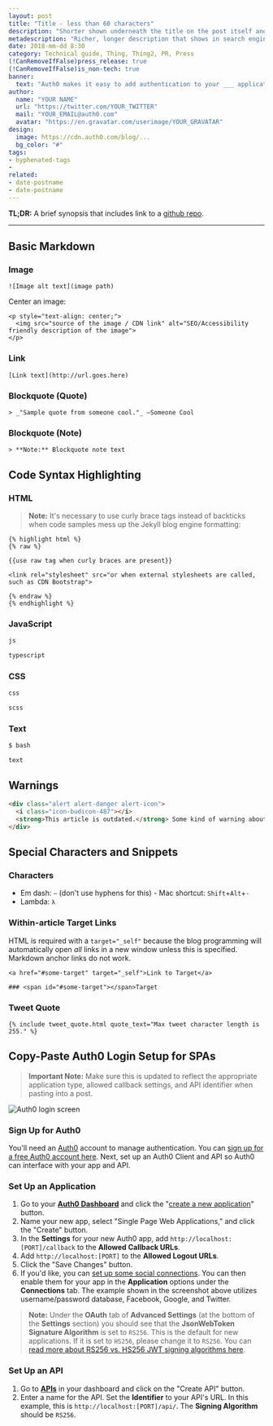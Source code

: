 ```yaml
---
layout: post
title: "Title - less than 60 characters"
description: "Shorter shown underneath the title on the post itself and on blog feed - must be less than 110 characters."
metadescription: "Richer, longer description that shows in search engines - must be less than 160 characters."
date: 2018-mm-dd 8:30
category: Technical guide, Thing, Thing2, PR, Press
(!CanRemoveIfFalse)press_release: true
(!CanRemoveIfFalse)is_non-tech: true
banner:
  text: "Auth0 makes it easy to add authentication to your ___ application."
author:
  name: "YOUR NAME"
  url: "https://twitter.com/YOUR_TWITTER"
  mail: "YOUR_EMAIL@auth0.com"
  avatar: "https://en.gravatar.com/userimage/YOUR_GRAVATAR"
design:
  image: https://cdn.auth0.com/blog/...
  bg_color: "#"
tags:
- hyphenated-tags
- 
related:
- date-postname
- date-postname
---
```


**TL;DR:** A brief synopsis that includes link to a [github repo](http://www.github.com/).

---

## Basic Markdown

### Image

```
![Image alt text](image path)
```

Center an image:

```
<p style="text-align: center;">
  <img src="source of the image / CDN link" alt="SEO/Accessibility friendly description of the image">
</p>
```

### Link

```
[Link text](http://url.goes.here)
```

### Blockquote (Quote)

```
> _"Sample quote from someone cool."_ —Someone Cool
```

### Blockquote (Note)

```
> **Note:** Blockquote note text
```

## Code Syntax Highlighting

### HTML

> **Note:** It's necessary to use curly brace tags instead of backticks when code samples mess up the Jekyll blog engine formatting:

```
{% highlight html %}
{% raw %}

{{use raw tag when curly braces are present}}

<link rel="stylesheet" src="or when external stylesheets are called, such as CDN Bootstrap">

{% endraw %}
{% endhighlight %}
```

### JavaScript

```js
js
```

```typescript
typescript
```

### CSS

```css
css
```

```scss
scss
```

### Text

```bash
$ bash
```

```text
text
```

## Warnings

```html
<div class="alert alert-danger alert-icon">
  <i class="icon-budicon-487"></i>
  <strong>This article is outdated.</strong> Some kind of warning about this article being out of date.
</div>
```

## Special Characters and Snippets

### Characters

* Em dash: `—` (don't use hyphens for this) - Mac shortcut: `Shift`+`Alt`+`-`
* Lambda: `λ`

### Within-article Target Links

HTML is required with a `target="_self"` because the blog programming will automatically open _all_ links in a new window unless this is specified. Markdown anchor links do not work.

```
<a href="#some-target" target="_self">Link to Target</a>

### <span id="#some-target"></span>Target
```

### Tweet Quote

```
{% include tweet_quote.html quote_text="Max tweet character length is 255." %}
```

## Copy-Paste Auth0 Login Setup for SPAs

> **Important Note:** Make sure this is updated to reflect the appropriate application type, allowed callback settings, and API identifier when pasting into a post.

![Auth0 login screen](https://cdn.auth0.com/blog/resources/auth0-centralized-login.jpg)

### Sign Up for Auth0

You'll need an [Auth0](https://auth0.com) account to manage authentication. You can <a href="https://auth0.com/signup" data-amp-replace="CLIENT_ID" data-amp-addparams="anonId=CLIENT_ID(cid-scope-cookie-fallback-name)">sign up for a free Auth0 account here</a>. Next, set up an Auth0 Client and API so Auth0 can interface with your app and API.

### Set Up an Application

1. Go to your [**Auth0 Dashboard**](https://manage.auth0.com/#/) and click the "[create a new application](https://manage.auth0.com/#/applications/create)" button. 
2. Name your new app, select "Single Page Web Applications," and click the "Create" button. 
3. In the **Settings** for your new Auth0 app, add `http://localhost:[PORT]/callback` to the **Allowed Callback URLs**.
4. Add `http://localhost:[PORT]` to the **Allowed Logout URLs**.
5. Click the "Save Changes" button.
6. If you'd like, you can [set up some social connections](https://manage.auth0.com/#/connections/social). You can then enable them for your app in the **Application** options under the **Connections** tab. The example shown in the screenshot above utilizes username/password database, Facebook, Google, and Twitter.

> **Note:** Under the **OAuth** tab of **Advanced Settings** (at the bottom of the **Settings** section) you should see that the **JsonWebToken Signature Algorithm** is set to `RS256`. This is  the default for new applications. If it is set to `HS256`, please change it to `RS256`. You can [read more about RS256 vs. HS256 JWT signing algorithms here](https://community.auth0.com/questions/6942/jwt-signing-algorithms-rs256-vs-hs256).

### Set Up an API

1. Go to [**APIs**](https://manage.auth0.com/#/apis) in your dashboard and click on the "Create API" button.
2. Enter a name for the API. Set the **Identifier** to your API's URL. In this example, this is `http://localhost:[PORT]/api/`. The **Signing Algorithm** should be `RS256`.
